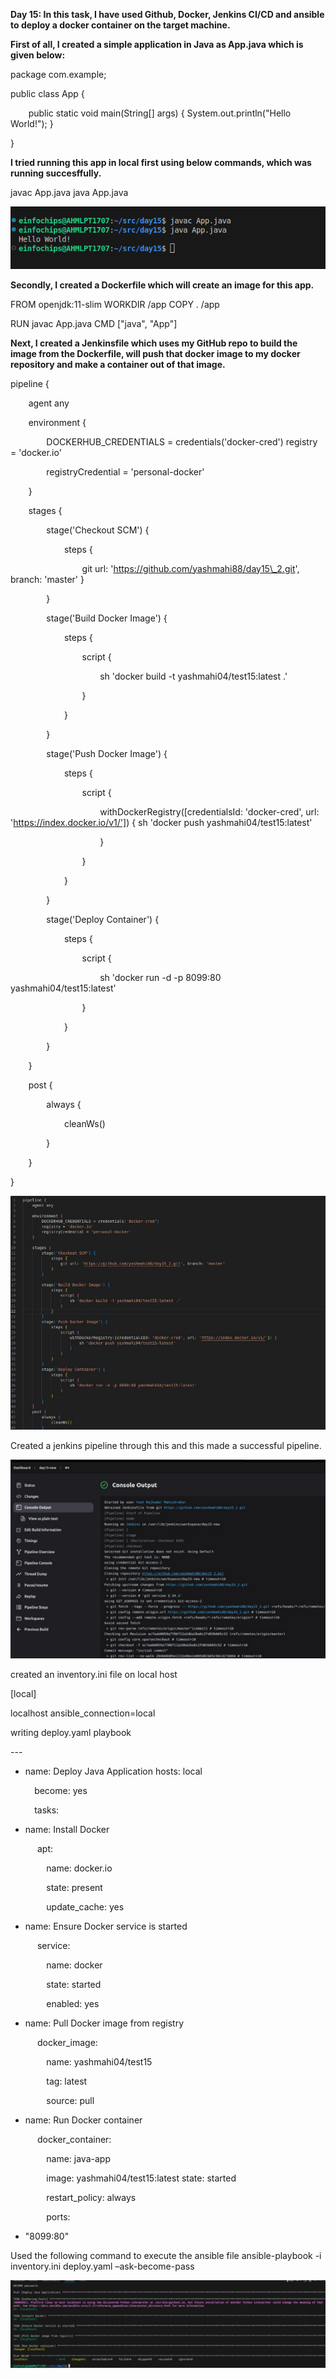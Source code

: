 ﻿**Day 15: In this task, I have used Github, Docker, Jenkins CI/CD and ansible to deploy a docker container on the target machine.**

**First of all, I created a simple application in Java as App.java which is given below:**

package com.example;

public class App {

`    `public static void main(String[] args) {         System.out.println("Hello World!");     }

}

**I tried running this app in local first using below commands, which was running succesffully.**

javac App.java java App.java

![](Aspose.Words.cfa97116-33b3-4008-80ef-6151978bc56e.001.png)

**Secondly, I created a Dockerfile which will create an image for this app.**

FROM openjdk:11-slim WORKDIR /app COPY . /app

RUN javac App.java CMD ["java", "App"]

**Next, I created a Jenkinsfile which uses my GitHub repo to build the image from the Dockerfile, will push that docker image to my docker repository and make a container out of that image.**

pipeline {

`    `agent any

`    `environment {

`        `DOCKERHUB\_CREDENTIALS = credentials('docker-cred')         registry = 'docker.io'  

`        `registryCredential = 'personal-docker'

`    `}

`    `stages {

`        `stage('Checkout SCM') {

`            `steps {

`                `git url: 'https://github.com/yashmahi88/day15\_2.git', branch: 'master'             }

`        `}

`        `stage('Build Docker Image') {

`            `steps {

`                `script {

`                    `sh 'docker build -t yashmahi04/test15:latest .'

`                `}

`            `}

`        `}

`        `stage('Push Docker Image') {

`            `steps {

`                `script {

`                    `withDockerRegistry([credentialsId: 'docker-cred', url: 'https://index.docker.io/v1/']) {                         sh 'docker push yashmahi04/test15:latest'

`                    `}

`                `}

`            `}

`        `}

`        `stage('Deploy Container') {

`            `steps {

`                `script {

`                    `sh 'docker run -d -p 8099:80 yashmahi04/test15:latest'

`                `}

`            `}

`        `}

`    `}

`    `post {

`        `always {

`            `cleanWs()

`        `}

`    `}

}

![](Aspose.Words.cfa97116-33b3-4008-80ef-6151978bc56e.002.png)

Created a jenkins pipeline through this and this made a successful pipeline.

![](Aspose.Words.cfa97116-33b3-4008-80ef-6151978bc56e.003.png)

created an inventory.ini file on local host

[local]

localhost ansible\_connection=local

writing deploy.yaml playbook 

\---

- name: Deploy Java Application   hosts: local

  `  `become: yes

  `  `tasks:

- name: Install Docker

`      `apt:

`        `name: docker.io

`        `state: present

`        `update\_cache: yes

- name: Ensure Docker service is started

`      `service:

`        `name: docker

`        `state: started

`        `enabled: yes

- name: Pull Docker image from registry

`      `docker\_image:

`        `name: yashmahi04/test15

`        `tag: latest

`        `source: pull

- name: Run Docker container

`      `docker\_container:

`        `name: java-app

`        `image: yashmahi04/test15:latest         state: started

`        `restart\_policy: always

`        `ports:

- "8099:80"

Used the following command to execute the ansible file ansible-playbook -i inventory.ini deploy.yaml –ask-become-pass

![](Aspose.Words.cfa97116-33b3-4008-80ef-6151978bc56e.004.png)
